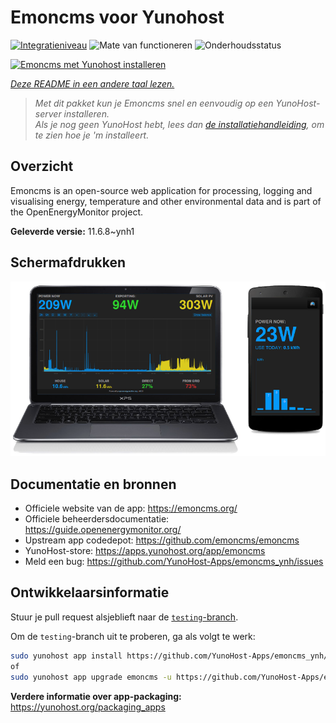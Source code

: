 <!--
NB: Deze README is automatisch gegenereerd door <https://github.com/YunoHost/apps/tree/master/tools/readme_generator>
Hij mag NIET handmatig aangepast worden.
-->

# Emoncms voor Yunohost

[![Integratieniveau](https://dash.yunohost.org/integration/emoncms.svg)](https://ci-apps.yunohost.org/ci/apps/emoncms/) ![Mate van functioneren](https://ci-apps.yunohost.org/ci/badges/emoncms.status.svg) ![Onderhoudsstatus](https://ci-apps.yunohost.org/ci/badges/emoncms.maintain.svg)

[![Emoncms met Yunohost installeren](https://install-app.yunohost.org/install-with-yunohost.svg)](https://install-app.yunohost.org/?app=emoncms)

*[Deze README in een andere taal lezen.](./ALL_README.md)*

> *Met dit pakket kun je Emoncms snel en eenvoudig op een YunoHost-server installeren.*  
> *Als je nog geen YunoHost hebt, lees dan [de installatiehandleiding](https://yunohost.org/install), om te zien hoe je 'm installeert.*

## Overzicht

Emoncms is an open-source web application for processing, logging and visualising energy, temperature and other environmental data and is part of the OpenEnergyMonitor project.


**Geleverde versie:** 11.6.8~ynh1

## Schermafdrukken

![Schermafdrukken van Emoncms](./doc/screenshots/emoncms_graphic.png)

## Documentatie en bronnen

- Officiele website van de app: <https://emoncms.org/>
- Officiele beheerdersdocumentatie: <https://guide.openenergymonitor.org/>
- Upstream app codedepot: <https://github.com/emoncms/emoncms>
- YunoHost-store: <https://apps.yunohost.org/app/emoncms>
- Meld een bug: <https://github.com/YunoHost-Apps/emoncms_ynh/issues>

## Ontwikkelaarsinformatie

Stuur je pull request alsjeblieft naar de [`testing`-branch](https://github.com/YunoHost-Apps/emoncms_ynh/tree/testing).

Om de `testing`-branch uit te proberen, ga als volgt te werk:

```bash
sudo yunohost app install https://github.com/YunoHost-Apps/emoncms_ynh/tree/testing --debug
of
sudo yunohost app upgrade emoncms -u https://github.com/YunoHost-Apps/emoncms_ynh/tree/testing --debug
```

**Verdere informatie over app-packaging:** <https://yunohost.org/packaging_apps>

